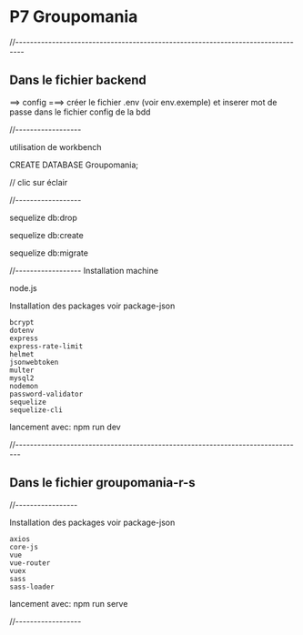 # P7 Groupomania

//--------------------------------------------------------------------------------

## Dans le fichier backend 

==> config 
===> créer le fichier .env (voir env.exemple) et inserer mot de passe dans le fichier config de la bdd 

//------------------

utilisation de workbench

CREATE DATABASE Groupomania;

// clic sur éclair

//------------------

sequelize db:drop

sequelize db:create

sequelize db:migrate

//------------------
Installation machine

node.js

Installation des packages voir package-json

    bcrypt
    dotenv
    express
    express-rate-limit
    helmet
    jsonwebtoken
    multer
    mysql2
    nodemon
    password-validator
    sequelize
    sequelize-cli

lancement avec: npm run dev

//-------------------------------------------------------------------------------

## Dans le fichier groupomania-r-s

//-----------------

Installation des packages voir package-json

    axios
    core-js
    vue
    vue-router
    vuex
    sass
    sass-loader

lancement avec: npm run serve

//------------------ 


